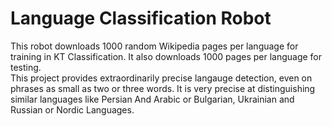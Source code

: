 # Language Classification Robot
This robot downloads 1000 random Wikipedia pages per language for training in KT Classification. It also downloads 1000 pages per language for testing.  
This project provides extraordinarily precise langauge detection, even on phrases as small as two or three words. It is very precise at distinguishing similar languages like Persian And Arabic or Bulgarian, Ukrainian and Russian or Nordic Languages.  


